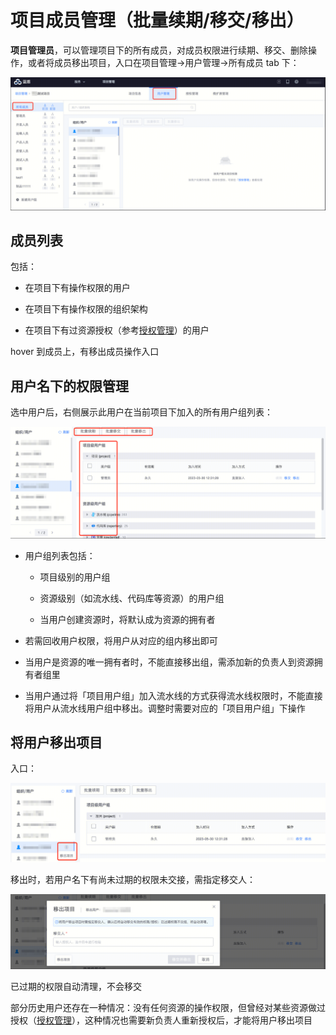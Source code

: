 # 项目成员管理（批量续期/移交/移出）

**项目管理员**，可以管理项目下的所有成员，对成员权限进行续期、移交、删除操作，或者将成员移出项目，入口在项目管理->用户管理->所有成员 tab 下：

![](../../assets/permission/project-member.png)
 
## 成员列表
包括：

- 在项目下有操作权限的用户

- 在项目下有操作权限的组织架构

- 在项目下有过资源授权（参考[授权管理](authorize.md)）的用户

hover 到成员上，有移出成员操作入口

## 用户名下的权限管理
选中用户后，右侧展示此用户在当前项目下加入的所有用户组列表：

![](../../assets/permission/project-member1.png)
 

- 用户组列表包括：

  - 项目级别的用户组

  - 资源级别（如流水线、代码库等资源）的用户组

  - 当用户创建资源时，将默认成为资源的拥有者

- 若需回收用户权限，将用户从对应的组内移出即可

- 当用户是资源的唯一拥有者时，不能直接移出组，需添加新的负责人到资源拥有者组里

- 当用户通过将「项目用户组」加入流水线的方式获得流水线权限时，不能直接将用户从流水线用户组中移出。调整时需要对应的「项目用户组」下操作

## 将用户移出项目
入口：

![](../../assets/permission/project-member2.png)
 

移出时，若用户名下有尚未过期的权限未交接，需指定移交人：

![](../../assets/permission/project-member3.png)
 

已过期的权限自动清理，不会移交


部分历史用户还存在一种情况：没有任何资源的操作权限，但曾经对某些资源做过授权（[授权管理](authorize.md)），这种情况也需要新负责人重新授权后，才能将用户移出项目
